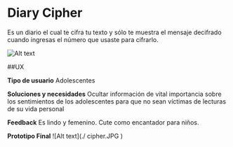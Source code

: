 # Diary Cipher

Es un diario el cual te cifra tu texto y sólo te muestra el mensaje decifrado cuando ingresas el número que usaste para cifrarlo.


![Alt text](./cifrar.JPG )

##UX

**Tipo de usuario**
Adolescentes

**Soluciones y necesidades**
Ocultar información de vital importancia sobre los sentimientos de los adolescentes para que no sean víctimas de lecturas de su vida personal

**Feedback**
Es lindo y femenino.
Cute como encantador para niños.

**Prototipo Final**
![Alt text](./ cipher.JPG )
